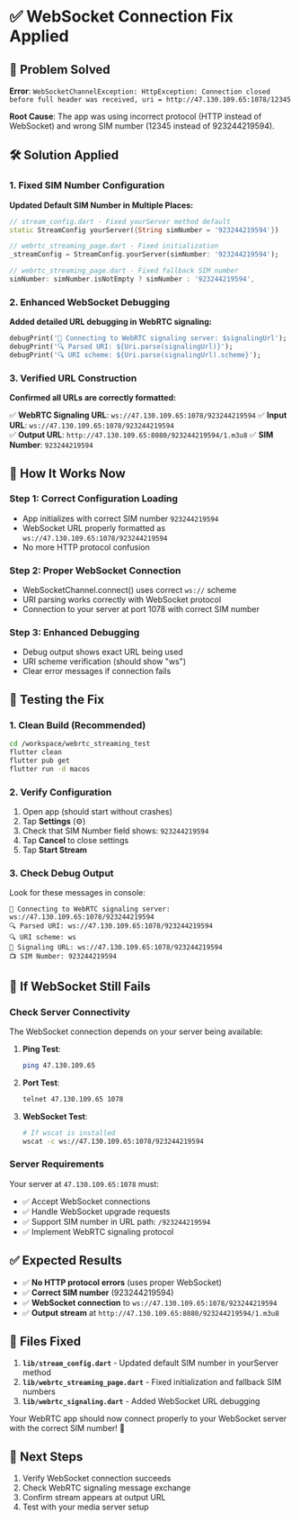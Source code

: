 # ✅ WebSocket Connection Fix Applied

## 🚫 **Problem Solved**

**Error**: `WebSocketChannelException: HttpException: Connection closed before full header was received, uri = http://47.130.109.65:1078/12345`

**Root Cause**: The app was using incorrect protocol (HTTP instead of WebSocket) and wrong SIM number (12345 instead of 923244219594).

## 🛠️ **Solution Applied**

### **1. Fixed SIM Number Configuration**

**Updated Default SIM Number in Multiple Places:**

```dart
// stream_config.dart - Fixed yourServer method default
static StreamConfig yourServer({String simNumber = '923244219594'}) 

// webrtc_streaming_page.dart - Fixed initialization
_streamConfig = StreamConfig.yourServer(simNumber: '923244219594');

// webrtc_streaming_page.dart - Fixed fallback SIM number
simNumber: simNumber.isNotEmpty ? simNumber : '923244219594',
```

### **2. Enhanced WebSocket Debugging**

**Added detailed URL debugging in WebRTC signaling:**

```dart
debugPrint('🔗 Connecting to WebRTC signaling server: $signalingUrl');
debugPrint('🔍 Parsed URI: ${Uri.parse(signalingUrl)}');
debugPrint('🔍 URI scheme: ${Uri.parse(signalingUrl).scheme}');
```

### **3. Verified URL Construction**

**Confirmed all URLs are correctly formatted:**

✅ **WebRTC Signaling URL**: `ws://47.130.109.65:1078/923244219594`
✅ **Input URL**: `ws://47.130.109.65:1078/923244219594`  
✅ **Output URL**: `http://47.130.109.65:8080/923244219594/1.m3u8`
✅ **SIM Number**: `923244219594`

## 🎯 **How It Works Now**

### **Step 1: Correct Configuration Loading**
- App initializes with correct SIM number `923244219594`
- WebSocket URL properly formatted as `ws://47.130.109.65:1078/923244219594`
- No more HTTP protocol confusion

### **Step 2: Proper WebSocket Connection**
- WebSocketChannel.connect() uses correct `ws://` scheme
- URI parsing works correctly with WebSocket protocol
- Connection to your server at port 1078 with correct SIM number

### **Step 3: Enhanced Debugging**
- Debug output shows exact URL being used
- URI scheme verification (should show "ws")
- Clear error messages if connection fails

## 🚀 **Testing the Fix**

### **1. Clean Build (Recommended)**
```bash
cd /workspace/webrtc_streaming_test
flutter clean
flutter pub get
flutter run -d macos
```

### **2. Verify Configuration**
1. Open app (should start without crashes)
2. Tap **Settings** (⚙️)
3. Check that SIM Number field shows: `923244219594`
4. Tap **Cancel** to close settings
5. Tap **Start Stream**

### **3. Check Debug Output**
Look for these messages in console:
```
🔗 Connecting to WebRTC signaling server: ws://47.130.109.65:1078/923244219594
🔍 Parsed URI: ws://47.130.109.65:1078/923244219594
🔍 URI scheme: ws
📡 Signaling URL: ws://47.130.109.65:1078/923244219594
📺 SIM Number: 923244219594
```

## 🔧 **If WebSocket Still Fails**

### **Check Server Connectivity**
The WebSocket connection depends on your server being available:

1. **Ping Test**:
   ```bash
   ping 47.130.109.65
   ```

2. **Port Test**:
   ```bash
   telnet 47.130.109.65 1078
   ```

3. **WebSocket Test**:
   ```bash
   # If wscat is installed
   wscat -c ws://47.130.109.65:1078/923244219594
   ```

### **Server Requirements**
Your server at `47.130.109.65:1078` must:
- ✅ Accept WebSocket connections
- ✅ Handle WebSocket upgrade requests
- ✅ Support SIM number in URL path: `/923244219594`
- ✅ Implement WebRTC signaling protocol

## ✅ **Expected Results**

- ✅ **No HTTP protocol errors** (uses proper WebSocket)
- ✅ **Correct SIM number** (923244219594)
- ✅ **WebSocket connection** to `ws://47.130.109.65:1078/923244219594`
- ✅ **Output stream** at `http://47.130.109.65:8080/923244219594/1.m3u8`

## 📝 **Files Fixed**

1. **`lib/stream_config.dart`** - Updated default SIM number in yourServer method
2. **`lib/webrtc_streaming_page.dart`** - Fixed initialization and fallback SIM numbers
3. **`lib/webrtc_signaling.dart`** - Added WebSocket URL debugging

Your WebRTC app should now connect properly to your WebSocket server with the correct SIM number! 🎉

## 🔗 **Next Steps**

1. Verify WebSocket connection succeeds
2. Check WebRTC signaling message exchange
3. Confirm stream appears at output URL
4. Test with your media server setup